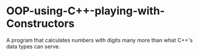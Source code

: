 # OOP-using-C++-playing-with-Constructors

A program that calculates numbers with digits many more than what C++'s data types can serve.
